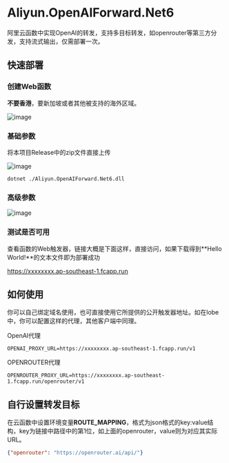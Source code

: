 # Aliyun.OpenAIForward.Net6

阿里云函数中实现OpenAI的转发，支持多目标转发，如openrouter等第三方分发，支持流式输出，仅需部署一次。

## 快速部署

### 创建Web函数
**不要香港**，要新加坡或者其他被支持的海外区域。

![image](https://github.com/user-attachments/assets/e98b990a-80b4-4296-a9d0-bc85e29af603)

### 基础参数

将本项目Release中的zip文件直接上传

![image](https://github.com/user-attachments/assets/bcc646f8-cc83-4097-b255-3686799f070e)

```
dotnet ./Aliyun.OpenAIForward.Net6.dll
```

### 高级参数

![image](https://github.com/user-attachments/assets/60b42bfa-932f-4b8e-a88d-df3445c1e96a)

### 测试是否可用
查看函数的Web触发器，链接大概是下面这样，直接访问，如果下载得到**Hello World!**的文本文件即为部署成功

https://xxxxxxxx.ap-southeast-1.fcapp.run



## 如何使用

你可以自己绑定域名使用，也可直接使用它所提供的公开触发器地址。如在lobe中，你可以配置这样的代理，其他客户端中同理。

OpenAI代理
```
OPENAI_PROXY_URL=https://xxxxxxxx.ap-southeast-1.fcapp.run/v1
```

OPENROUTER代理
```
OPENROUTER_PROXY_URL=https://xxxxxxxx.ap-southeast-1.fcapp.run/openrouter/v1
```

## 自行设置转发目标
在云函数中设置环境变量**ROUTE_MAPPING**，格式为json格式的key:value结构，key为链接中路径中的第1位，如上面的openrouter，value则为对应其实际URL。

```json
{"openrouter": "https://openrouter.ai/api/"}
```
